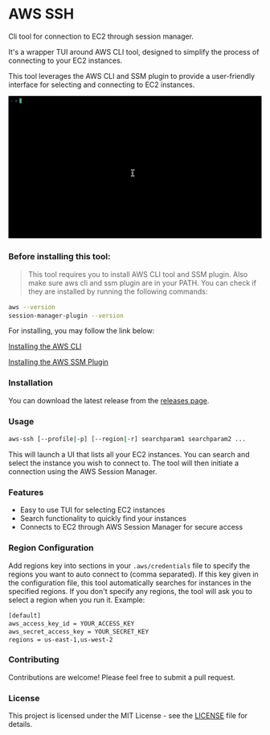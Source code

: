 # AWS SSH

Cli tool for connection to EC2 through session manager.

It's a wrapper TUI around AWS CLI tool, designed to simplify the process of connecting to your EC2 instances.

This tool leverages the AWS CLI and SSM plugin to provide a user-friendly interface for selecting and connecting to EC2 instances.

![AWS SSH Demo](ss.gif)

### Before installing this tool:
> This tool requires you to install AWS CLI tool and SSM plugin. Also make sure aws cli and ssm plugin are in your PATH.
> You can check if they are installed by running the following commands:

```bash
aws --version
session-manager-plugin --version
```
For installing, you may follow the link below:

[Installing the AWS CLI](https://docs.aws.amazon.com/cli/latest/userguide/cli-chap-install.html)

[Installing the AWS SSM Plugin](https://docs.aws.amazon.com/systems-manager/latest/userguide/session-manager-working-with-install-plugin.html)

### Installation

You can download the latest release from the [releases page](https://github.com/semiherdogan/aws-ssh/releases).

### Usage

```bash
aws-ssh [--profile|-p] [--region|-r] searchparam1 searchparam2 ...
```

This will launch a UI that lists all your EC2 instances. You can search and select the instance you wish to connect to. The tool will then initiate a connection using the AWS Session Manager.

### Features
* Easy to use TUI for selecting EC2 instances
* Search functionality to quickly find your instances
* Connects to EC2 through AWS Session Manager for secure access

### Region Configuration
Add regions key into sections in your `.aws/credentials` file to specify the regions you want to auto connect to (comma separated).
If this key given in the configuration file, this tool automatically searches for instances in the specified regions.
If you don't specify any regions, the tool will ask you to select a region when you run it.
Example:
```
[default]
aws_access_key_id = YOUR_ACCESS_KEY
aws_secret_access_key = YOUR_SECRET_KEY
regions = us-east-1,us-west-2
```

### Contributing
Contributions are welcome! Please feel free to submit a pull request.

### License
This project is licensed under the MIT License - see the [LICENSE](LICENSE) file for details.
